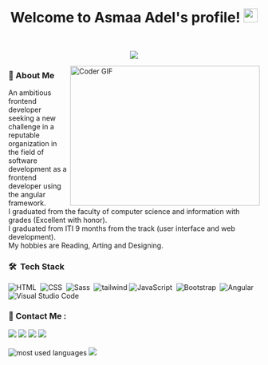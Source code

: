 <h1 align="center">
  Welcome to Asmaa Adel's profile!
  <img src="https://media.giphy.com/media/hvRJCLFzcasrR4ia7z/giphy.gif" width="28">
</h1>
<br>
<!-- Typing SVG by DenverCoder1 - https://github.com/DenverCoder1/readme-typing-svg -->
<p align="center">
  <a href="https://github.com/DenverCoder1/readme-typing-svg"><img src="https://readme-typing-svg.herokuapp.com/?lines=Frontend%20Developer;Always%20learning%20new%20things&font=Fira%20Code&center=true&width=440&height=45&color=f75c7e&vCenter=true&size=22"></a>
</p> 

<img align="right" src="https://media.giphy.com/media/SWoSkN6DxTszqIKEqv/giphy.gif" alt="Coder GIF" width="380" height="280">

<!-- - 🏢 I'm a Frontend Developer (Angular). -->
<!-- - 👨‍💻 As a CS student, I'm constantly learning and exploring new technologies to improve my skills. -->
<!-- - 💬 Ask me about my experience with JavaScript, Angular, or anything related to web development. -->
<!-- - ⚡ Fun Fact: I'm a coffee enthusiast and my perfect day would start and end with a cup of coffee. -->
<!-- - 👨‍💻 Check out my portfolio at https://yousef-dergham.netlify.app/ to see some of the projects I've worked on.
 -->

<h3>🚀 About Me</h3> 
<p> 
An ambitious frontend developer seeking a new challenge in a reputable organization in the field of software development as a frontend developer using the angular framework. <br>
I graduated from the faculty of computer science and information with grades (Excellent with honor). 
<br>
I graduated from ITI 9 months from the track (user interface and web development).
<br>
My hobbies are Reading, Arting and Designing.
</p>

### 🛠 &nbsp;Tech Stack
![HTML](https://img.shields.io/badge/-HTML-05122A?style=flat&logo=HTML5)&nbsp;
![CSS](https://img.shields.io/badge/-CSS-05122A?style=flat&logo=CSS3&logoColor=1572B6)&nbsp;
![Sass](https://img.shields.io/badge/-Sass-05122A?style=flat&logo=sass)&nbsp;
![tailwind](https://img.shields.io/badge/-tailwindcss-15b4c1?style=flat-square&logo=tailwindcss&logoColor=ffffff)
![JavaScript](https://img.shields.io/badge/-JavaScript-05122A?style=flat&logo=javascript)&nbsp;
![Bootstrap](https://img.shields.io/badge/-Bootstrap-05122A?style=flat&logo=bootstrap&logoColor=563D7C)&nbsp;
![Angular](https://img.shields.io/badge/-Angular-05122A?style=flat&logo=angular)
![Visual Studio Code](https://img.shields.io/badge/-Visual%20Studio%20Code-05122A?style=flat&logo=visual-studio-code&logoColor=007ACC)&nbsp;


<h3>🔗 Contact Me :</h3>

<div>
  <a href="https://linkedin.com/in/asmaaadel41" target="_blank"><img src="https://img.shields.io/badge/-Asmaa%20Adel-0077B5?style=for-the-badge&logo=Linkedin&logoColor=white"/></a>
  <a href="https://behance.com/asmaaadel14" target="_blank"><img src="https://img.shields.io/badge/-Asmaa%20Adel-0077B5?style=for-the-badge&logo=Behance&logoColor=white"/></a>
  <a href="https://asmaaadel12272@gmail.com" target="_blank"><img  src="https://img.shields.io/badge/Gmail-D14836?style=for-the-badge&logo=gmail&logoColor=white"></a>
  <a href="https://api.whatsapp.com/send?phone=01098706373" target="_blank"><img  src="https://img.shields.io/badge/-Whatsapp-075e54?style=for-the-badge&logo=Whatsapp&logoColor=white"></a>
</div>
<br>
<img src="https://github-readme-stats.vercel.app/api/top-langs?username=asmaaadel41&show_icons=true&locale=en&layout=compact&theme=radical" alt="most used languages"/>
<a href="https://komarev.com/ghpvc/?username=asmaaadel41&style=for-the-badge"><img src="https://komarev.com/ghpvc/?username=asmaaadel41&style=for-the-badge"></a>
